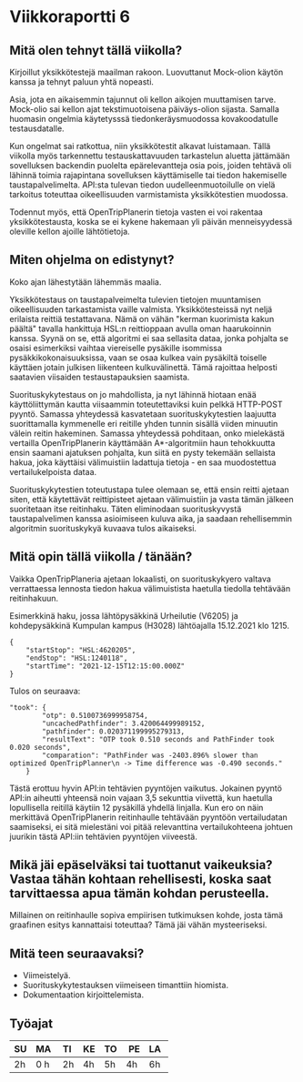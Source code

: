 # Viikkoraportti 6

## Mitä olen tehnyt tällä viikolla?

Kirjoillut yksikkötestejä maailman rakoon. Luovuttanut Mock-olion käytön kanssa ja tehnyt paluun yhtä nopeasti.

Asia, jota en aikaisemmin tajunnut oli kellon aikojen muuttamisen tarve. Mock-olio sai kellon ajat tekstimuotoisena päiväys-olion sijasta. Samalla huomasin ongelmia käytetysssä tiedonkeräysmuodossa kovakoodatulle testausdatalle.

Kun ongelmat sai ratkottua, niin yksikkötestit alkavat luistamaan. Tällä viikolla myös tarkennettu testauskattavuuden tarkastelun aluetta jättämään sovelluksen backendin puolelta epärelevantteja osia pois, joiden tehtävä oli lähinnä toimia rajapintana sovelluksen käyttämiselle tai tiedon hakemiselle taustapalvelimelta. API:sta tulevan tiedon uudelleenmuotoilulle on vielä tarkoitus toteuttaa oikeellisuuden varmistamista yksikkötestien muodossa.

Todennut myös, että OpenTripPlanerin tietoja vasten ei voi rakentaa yksikkötestausta, koska se ei kykene hakemaan yli päivän menneisyydessä oleville kellon ajoille lähtötietoja.

## Miten ohjelma on edistynyt?

Koko ajan lähestytään lähemmäs maalia.

Yksikkötestaus on taustapalveimelta tulevien tietojen muuntamisen oikeellisuuden tarkastamista vaille valmista. Yksikkötesteissä nyt neljä erilaista reittiä testattavana. Nämä on vähän "kerman kuorimista kakun päältä" tavalla hankittuja HSL:n reittioppaan avulla oman haarukoinnin kanssa. Syynä on se, että algoritmi ei saa sellasita dataa, jonka pohjalta se osaisi esimerkiksi vaihtaa viereiselle pysäkille isommissa pysäkkikokonaisuuksissa, vaan se osaa kulkea vain pysäkiltä toiselle käyttäen jotain julkisen liikenteen kulkuvälinettä. Tämä rajoittaa helposti saatavien viisaiden testaustapauksien saamista.

Suorituskykytestaus on jo mahdollista, ja nyt lähinnä hiotaan enää käyttöliittymän kautta viisaammin toteutettaviksi kuin pelkkä HTTP-POST pyyntö. Samassa yhteydessä kasvatetaan suorituskykytestien laajuutta suorittamalla kymmenelle eri reitille yhden tunnin sisällä viiden minuutin välein reitin hakeminen. Samassa yhteydessä pohditaan, onko mielekästä vertailla OpenTripPlanerin käyttämään A\*-algoritmiin haun tehokkuutta ensin saamani ajatuksen pohjalta, kun siitä en pysty tekemään sellaista hakua, joka käyttäisi välimuistiin ladattuja tietoja - en saa muodostettua vertailukelpoista dataa.

Suorituskykytestien toteutustapa tulee olemaan se, että ensin reitti ajetaan siten, että käytettävät reittipisteet ajetaan välimuistiin ja vasta tämän jälkeen suoritetaan itse reitinhaku. Täten eliminodaan suorituskyvystä taustapalvelimen kanssa asioimiseen kuluva aika, ja saadaan rehellisemmin algoritmin suorituskykyä kuvaava tulos aikaiseksi.

## Mitä opin tällä viikolla / tänään?

Vaikka OpenTripPlaneria ajetaan lokaalisti, on suorituskykyero valtava verrattaessa lennosta tiedon hakua välimuistista haetulla tiedolla tehtävään reitinhakuun.

Esimerkkinä haku, jossa lähtöpysäkkinä Urheilutie (V6205) ja kohdepysäkkinä Kumpulan kampus (H3028) lähtöajalla 15.12.2021 klo 1215.

```
{
    "startStop": "HSL:4620205",
    "endStop": "HSL:1240118",
    "startTime": "2021-12-15T12:15:00.000Z"
}
```

Tulos on seuraava:

```
"took": {
        "otp": 0.5100736999958754,
        "uncachedPathfinder": 3.420064499989152,
        "pathfinder": 0.020371199995279313,
        "resultText": "OTP took 0.510 seconds and PathFinder took 0.020 seconds",
        "comparation": "PathFinder was -2403.896% slower than optimized OpenTripPlanner\n -> Time difference was -0.490 seconds."
    }
```

Tästä erottuu hyvin API:in tehtävien pyyntöjen vaikutus. Jokainen pyyntö API:in aiheutti yhteensä noin vajaan 3,5 sekunttia viivettä, kun haetulla lopullisella reitillä käytiin 12 pysäkillä yhdellä linjalla. Kun ero on näin merkittävä OpenTripPlanerin reitinhaulle tehtävään pyyntöön vertailudatan saamiseksi, ei sitä mielestäni voi pitää relevanttina vertailukohteena johtuen juurikin tästä API:iin tehtävien pyyntöjen viiveestä.

## Mikä jäi epäselväksi tai tuottanut vaikeuksia? Vastaa tähän kohtaan rehellisesti, koska saat tarvittaessa apua tämän kohdan perusteella.

Millainen on reitinhaulle sopiva empiirisen tutkimuksen kohde, josta tämä graafinen esitys kannattaisi toteuttaa? Tämä jäi vähän mysteeriseksi.

## Mitä teen seuraavaksi?

-   Viimeistelyä.
-   Suorituskykytestauksen viimeiseen timanttiin hiomista.
-   Dokumentaation kirjoittelemista.

## Työajat

| SU  | MA  | TI  | KE  | TO  |  PE | LA  |
| --- | --- | --- | --- | --- | --- | --- |
| 2h  | 0 h |  2h | 4h  | 5h  | 4h  | 6h  |
